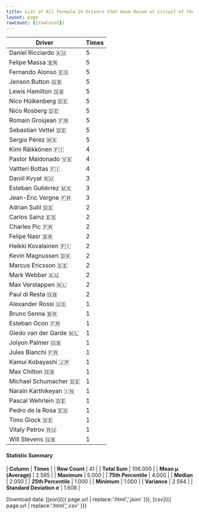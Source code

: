 ```yaml
---
title: List of All Formula 1® Drivers that Have Raced at Circuit of the Americas
layout: page
rowCount: {{rowCount}}
---
```


| Driver | Times |
|--|--|
| Daniel Ricciardo 🇦🇺 | 5 |
| Felipe Massa 🇧🇷 | 5 |
| Fernando Alonso 🇪🇸 | 5 |
| Jenson Button 🇬🇧 | 5 |
| Lewis Hamilton 🇬🇧 | 5 |
| Nico Hülkenberg 🇩🇪 | 5 |
| Nico Rosberg 🇩🇪 | 5 |
| Romain Grosjean 🇫🇷 | 5 |
| Sebastian Vettel 🇩🇪 | 5 |
| Sergio Pérez 🇲🇽 | 5 |
| Kimi Räikkönen 🇫🇮 | 4 |
| Pastor Maldonado 🇻🇪 | 4 |
| Valtteri Bottas 🇫🇮 | 4 |
| Daniil Kvyat 🇷🇺 | 3 |
| Esteban Gutiérrez 🇲🇽 | 3 |
| Jean-Éric Vergne 🇫🇷 | 3 |
| Adrian Sutil 🇩🇪 | 2 |
| Carlos Sainz 🇪🇸 | 2 |
| Charles Pic 🇫🇷 | 2 |
| Felipe Nasr 🇧🇷 | 2 |
| Heikki Kovalainen 🇫🇮 | 2 |
| Kevin Magnussen 🇩🇰 | 2 |
| Marcus Ericsson 🇸🇪 | 2 |
| Mark Webber 🇦🇺 | 2 |
| Max Verstappen 🇳🇱 | 2 |
| Paul di Resta 🇬🇧 | 2 |
| Alexander Rossi 🇺🇸 | 1 |
| Bruno Senna 🇧🇷 | 1 |
| Esteban Ocon 🇫🇷 | 1 |
| Giedo van der Garde 🇳🇱 | 1 |
| Jolyon Palmer 🇬🇧 | 1 |
| Jules Bianchi 🇫🇷 | 1 |
| Kamui Kobayashi 🇯🇵 | 1 |
| Max Chilton 🇬🇧 | 1 |
| Michael Schumacher 🇩🇪 | 1 |
| Narain Karthikeyan 🇮🇳 | 1 |
| Pascal Wehrlein 🇩🇪 | 1 |
| Pedro de la Rosa 🇪🇸 | 1 |
| Timo Glock 🇩🇪 | 1 |
| Vitaly Petrov 🇷🇺 | 1 |
| Will Stevens 🇬🇧 | 1 |

#### Statistic Summary

| **Column** | **Times** |
| **Row Count** | 41 |
| **Total Sum** | 106.000 |
| **Mean μ (Average)** | 2.585 |
| **Maximum** | 5.000 |
| **75th Percentile** | 4.000 |
| **Median** | 2.000 |
| **25th Percentile** | 1.000 |
| **Minimum** | 1.000 |
| **Variance** | 2.584 |
| **Standard Deviation σ** | 1.608 |

Download data: [json]({{ page.url | replace:'.html','.json' }}), [csv]({{ page.url | replace:'.html','.csv' }})
